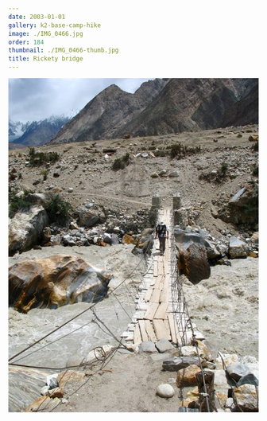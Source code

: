 ```yaml
---
date: 2003-01-01
gallery: k2-base-camp-hike
image: ./IMG_0466.jpg
order: 184
thumbnail: ./IMG_0466-thumb.jpg
title: Rickety bridge
---
```


![Rickety bridge](./IMG_0466.jpg)
